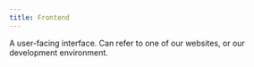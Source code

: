 ```yaml
---
title: Frontend
---
```


A user-facing interface. Can refer to one of our websites, or our development environment.
